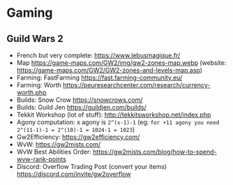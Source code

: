 # Gaming

## Guild Wars 2
- French but very complete: https://www.lebusmagique.fr/
- Map https://game-maps.com/GW2/img/gw2-zones-map.webp (website: https://game-maps.com/GW2/GW2-zones-and-levels-map.asp)
- Farming: FastFarming https://fast.farming-community.eu/
- Farming: Worth https://peuresearchcenter.com/research/currency-worth.php
- Builds: Snow Crow https://snowcrows.com/
- Builds: Guild Jen https://guildjen.com/builds/
- Tekkit Workshop (lot of stuff): http://tekkitsworkshop.net/index.php
- Agony computation: x agony is `2^(x-1)-1` (eg: `for +11 agony you need 2^(11-1)-1 = 2^(10)-1 = 1024-1 = 1023`)
- Gw2Efficiency: https://gw2efficiency.com/
- WvW: https://gw2mists.com/
- WvW Best Abilities Order: https://gw2mists.com/blog/how-to-spend-wvw-rank-points 
- Discord: Overflow Trading Post (convert your items) https://discord.com/invite/gw2overflow
